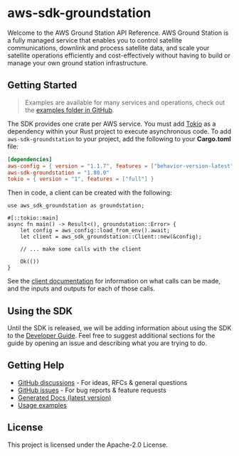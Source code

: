 # aws-sdk-groundstation

Welcome to the AWS Ground Station API Reference. AWS Ground Station is a fully managed service that enables you to control satellite communications, downlink and process satellite data, and scale your satellite operations efficiently and cost-effectively without having to build or manage your own ground station infrastructure.

## Getting Started

> Examples are available for many services and operations, check out the
> [examples folder in GitHub](https://github.com/awslabs/aws-sdk-rust/tree/main/examples).

The SDK provides one crate per AWS service. You must add [Tokio](https://crates.io/crates/tokio)
as a dependency within your Rust project to execute asynchronous code. To add `aws-sdk-groundstation` to
your project, add the following to your **Cargo.toml** file:

```toml
[dependencies]
aws-config = { version = "1.1.7", features = ["behavior-version-latest"] }
aws-sdk-groundstation = "1.80.0"
tokio = { version = "1", features = ["full"] }
```

Then in code, a client can be created with the following:

```rust,no_run
use aws_sdk_groundstation as groundstation;

#[::tokio::main]
async fn main() -> Result<(), groundstation::Error> {
    let config = aws_config::load_from_env().await;
    let client = aws_sdk_groundstation::Client::new(&config);

    // ... make some calls with the client

    Ok(())
}
```

See the [client documentation](https://docs.rs/aws-sdk-groundstation/latest/aws_sdk_groundstation/client/struct.Client.html)
for information on what calls can be made, and the inputs and outputs for each of those calls.

## Using the SDK

Until the SDK is released, we will be adding information about using the SDK to the
[Developer Guide](https://docs.aws.amazon.com/sdk-for-rust/latest/dg/welcome.html). Feel free to suggest
additional sections for the guide by opening an issue and describing what you are trying to do.

## Getting Help

* [GitHub discussions](https://github.com/awslabs/aws-sdk-rust/discussions) - For ideas, RFCs & general questions
* [GitHub issues](https://github.com/awslabs/aws-sdk-rust/issues/new/choose) - For bug reports & feature requests
* [Generated Docs (latest version)](https://awslabs.github.io/aws-sdk-rust/)
* [Usage examples](https://github.com/awslabs/aws-sdk-rust/tree/main/examples)

## License

This project is licensed under the Apache-2.0 License.

